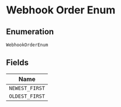 
# Webhook Order Enum

## Enumeration

`WebhookOrderEnum`

## Fields

| Name |
|  --- |
| `NEWEST_FIRST` |
| `OLDEST_FIRST` |

